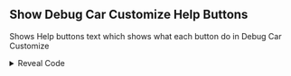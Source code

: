 ## Show Debug Car Customize Help Buttons

Shows Help buttons text which shows what each button do in Debug Car Customize

<details>
<summary>Reveal Code</summary>

```powerpc
0444C474 60000000
```
</details>